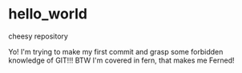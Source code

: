 # hello_world
cheesy repository

Yo!
I'm trying to make my first commit and grasp some forbidden knowledge of GIT!!!
BTW I'm covered in fern, that makes me Ferned!
